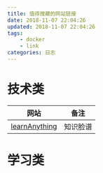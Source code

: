 ```yaml
---
title: 值得搜藏的网站链接
date: 2018-11-07 22:04:26
updated: 2018-11-07 22:04:26
tags:
    - docker 
    - link
categories: 日志
---
```


# 技术类

网站 | 备注 
---|---
[learnAnything](https://learn-anything.xyz/) | 知识脸谱

# 学习类